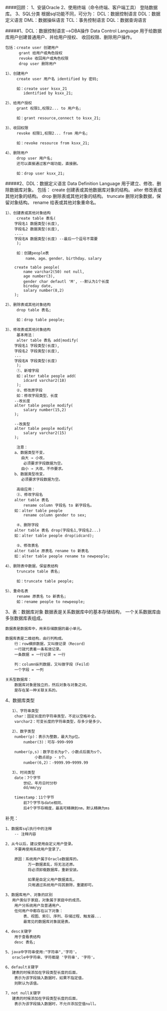 ####回顾：
	1、安装Oracle
	2、使用终端（命令终端、客户端工具）
		登陆数据库。
	3、SQL分类
	   根据sql功能不同，可分为：
		DCL：数据控制语言
		DDL：数据定义语言
		DML：数据操纵语言
		TCL：事务控制语言
		DQL：数据查询语言


#####1、DCL：数据控制语言-->DBA操作
	Data Control Language
	用于给数据库用户创建普通用户、并给用户授权、
	    收回权限、删除用户操作。

	包括：create user 创建用户
	      grant 给用户或角色授权
	      revoke 收回用户或角色权限
	      drop user 删除用户

	1）、创建用户
	     create user 用户名 identified by 密码;

	     如：create user ksxx_21 
			identified by ksxx_21;
	
	2）、给用户授权
	     grant 权限1,权限2... to 用户名;
	
	     如：grant resource,connect to ksxx_21;
	
	3）、收回权限
	     revoke 权限1,权限2... from 用户名;
	
	     如：revoke resource from ksxx_21;

	4）、删除用户
	     drop user 用户名;
	     还可以直接通过客户端功能，直接删。

	     如：drop user ksxx_21;

#####2、DDL：数据定义语言
	Data Definition Language
	用于建立、修改、删除数据库对象。
	包括：
	    create 创建表或其他数据库对象的结构。
	    alter 修改表或其他对象的结构。
	    drop 删除表或其他对象的结构。
	    truncate 删除对象数据，保留对象结构。
	    rename 给表或其他对象重命名。

	1）、创建表或其他对象结构
	     create table 表名(
		字段名1 数据类型(长度),
		字段名2 数据类型(长度),
		....
		字段名N 数据类型(长度) --最后一个逗号不需要
	     );

	     如：创建people表
		     name、age、gender、birthday、salary

		create table people(
			name varchar2(50) not null,
			age number(3),
			gender char defautl 'M', --默认为1个长度
			bireday date,
			salary number(8,2)
		);
	
	2）、删除表或其他对象结构
	     drop table 表名;

	     如：drop table people;
	
	3）、修改表或其他对象结构
	     基本用法：
	     alter table 表名 add|modify(
		字段名1 字段类型(长度),
		字段名2 字段类型(长度),
		...
		字段名N 字段类型(长度)
	     );
	     ①、新增字段
	     如：alter table people add(
			idcard varchar2(18)
		 );
	     ②、修改原字段
	     如：修改字段类型、长度
		--改长度
		alter table people modify(
			salary number(15,2)
		);

		--改类型
		alter table people modify(
			salary varchar2(15)
		);

	     注意：
		a、数据类型不变，
		   由大 → 小改，
			必须要求字段数据为空。
		   由小 → 大改，不作要求。
		b、数据类型改变，
		   必须要求字段数据为空。

	     高级应用：
	     ③、修改字段名
		alter table 表名 
			rename column 字段名 to 新字段名。
		如：alter table people
			rename column gender to sex;

	     ④、删除字段
		alter table 表名 drop(字段名1,字段名2...)
		如：alter table people drop(idcard);

	     ⑤、修改表名
		alter table 原表名 rename to 新表名
		如：alter table people rename to newpeople;
	
	4）、删除表中数据，保留表结构
	     truncate table 表名;
	    
	     如：truncate table people;

	5）、重命名表
	     rename 原表名 to 新表名;
	     如：rename people to newpeople;
	

3、表：数据库对象
	数据表是关系数据库中的基本存储结构，
	一个关系数据库由多张数据库表组成。

	数据表是数据库中，用来存储数据的最小单元。

	数据库表是二维结构，由行列构成。
	    行：row横排数据，又叫做记录（Record）
		一行就代表着一条有效记录。
		一条数据 = 一行记录 = 一行

	    列：column纵列数据，又叫做字段（Feild）
		一个字段 = 一列

	关系型数据库：
	    数据库对象是独立的，然后对象与对象之间，
	    是存在某一种关联关系的。

4、数据库类型
```
   1）、字符串类型
	char：固定长度的字符串类型，不足以空格补全。
	varchar2：可变长度的字符串类型，存多少是多少。

   2）、数字类型
	number(p)：表示为整数，最大为p位。
		number(3)：可存-999~999

	number(p,s)：数字总长为p个，小数点后面为s个。
		     小数点前p - s个。
		number(6,2)：-9999.99~9999.99

   3）、时间类型
	date：7个字节
		世纪，年月日时分秒
		dd/mm/yy

	timestamp：11个字节
		前7个字节与date相同，
		后4个字节存精度，最高可精确到nm，默认精确为ms
```

补充：

	1、数据库sql执行中的注释
		-- 注释内容

	2、从今以后，建议使用自定义用户登录。
		不要再使用系统用户登录了。

		原因：系统用户属于Oracle数据库的。
		      万一数据紊乱，将无法还原。
		      将必须卸载数据库，重新安装。

		      如果是自定义用户数据紊乱，
		      只用通过系统用户将其删除，重建即可。
	
	3、数据库用户、对象的区别
	   用户类似于家庭，对象属于家庭中的成员。
		用户分系统用户及普通用户。
		任何用户中都存在以下对象：
		    表、视图、索引、序列、存储过程、触发器...
		    最常见的数据库对象就是表。

	4、desc关键字
		用于查看表结构
		desc 表名;

	5、java中字符串使用:"字符串",'字符'。
	   oracle中字符串、字符都是 '字符串'，'字符'。

	6、default关键字
	   建表的时候添加在字段类型长度的后面，
		表示为该字段插入数据时，如果不指定值，
		则默认为该值。

	7、not null关键字
	   建表的时候添加在字段类型长度的后面，
		表示为该字段插入数据时，不允许添加空值null。
